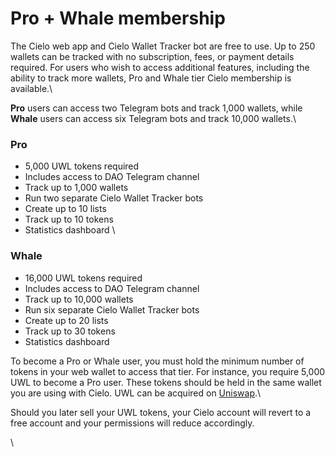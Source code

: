# Pro + Whale membership

The Cielo web app and Cielo Wallet Tracker bot are free to use. Up to 250 wallets can be tracked with no subscription, fees, or payment details required. For users who wish to access additional features, including the ability to track more wallets, Pro and Whale tier Cielo membership is available.\


**Pro** users can access two Telegram bots and track 1,000 wallets, while **Whale** users can access six Telegram bots and track 10,000 wallets.\


### Pro

* 5,000 UWL tokens required
* Includes access to DAO Telegram channel
* Track up to 1,000 wallets
* Run two separate Cielo Wallet Tracker bots
* Create up to 10 lists
* Track up to 10 tokens
* Statistics dashboard \


### Whale

* 16,000 UWL tokens required
* Includes access to DAO Telegram channel
* Track up to 10,000 wallets
* Run six separate Cielo Wallet Tracker bots
* Create up to 20 lists
* Track up to 30 tokens
* Statistics dashboard&#x20;



To become a Pro or Whale user, you must hold the minimum number of tokens in your web wallet to access that tier. For instance, you require 5,000 UWL to become a Pro user. These tokens should be held in the same wallet you are using with Cielo. UWL can be acquired on [Uniswap](https://info.uniswap.org/#/pools/0x6a61cd16ec0c73b3855beecc4c378dcbdb63f88e).\


Should you later sell your UWL tokens, your Cielo account will revert to a free account and your permissions will reduce accordingly.

\
